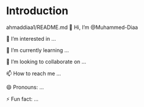 # Introduction
ahmaddiaa1/README.md
👋 Hi, I’m @Muhammed-Diaa


👀 I’m interested in ...

🌱 I’m currently learning ...

💞️ I’m looking to collaborate on ...

📫 How to reach me ...

😄 Pronouns: ...

⚡ Fun fact: ...

